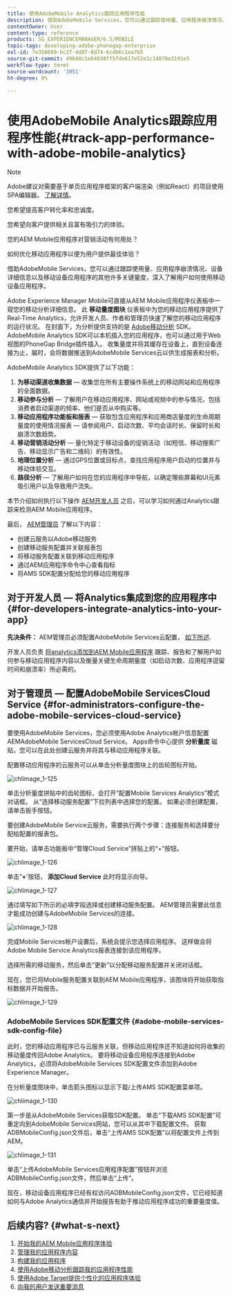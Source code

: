 ```yaml
---
title: 使用AdobeMobile Analytics跟踪应用程序性能
description: 借助AdobeMobile Services，您可以通过跟踪使用量、应用程序崩溃情况、设备详细信息以及移动设备应用程序的其他许多关键量度，深入了解用户如何使用移动设备应用程序。 关注此页面以了解更多信息。
contentOwner: User
content-type: reference
products: SG_EXPERIENCEMANAGER/6.5/MOBILE
topic-tags: developing-adobe-phonegap-enterprise
exl-id: 7e358660-bc2f-4d8f-8d74-6cdb6c1ea7b5
source-git-commit: 49688c1e64038ff5fde617e52e1c14878e3191e5
workflow-type: tm+mt
source-wordcount: '1051'
ht-degree: 0%

---
```


# 使用AdobeMobile Analytics跟踪应用程序性能{#track-app-performance-with-adobe-mobile-analytics}

>[!NOTE]
>
>Adobe建议对需要基于单页应用程序框架的客户端渲染（例如React）的项目使用SPA编辑器。 [了解详情](/help/sites-developing/spa-overview.md)。

您希望提高客户转化率和忠诚度。

您希望向客户提供相关且富有吸引力的体验。

您的AEM Mobile应用程序对营销活动有何用处？

如何优化移动应用程序以便为用户提供最佳体验？

借助AdobeMobile Services，您可以通过跟踪使用量、应用程序崩溃情况、设备详细信息以及移动设备应用程序的其他许多关键量度，深入了解用户如何使用移动设备应用程序。

Adobe Experience Manager Mobile可直接从AEM Mobile应用程序仪表板中一窥您的移动分析详细信息。 此 **移动量度图块** 仪表板中为您的移动应用程序提供了Real-Time Analytics，允许开发人员、作者和管理员快速了解您的移动应用程序的运行状况。 在封面下，为分析提供支持的是 [Adobe移动分析](https://business.adobe.com/products/analytics/mobile-marketing.html) SDK。 AdobeMobile Analytics SDK可以本机插入您的应用程序，也可以通过用于Web视图的PhoneGap Bridge插件插入。 收集量度并将其缓存在设备上，直到设备连接为止，届时，会将数据推送到AdobeMobile Services云以供生成报表和分析。

AdobeMobile Analytics SDK提供了以下功能：

1. **为移动渠道收集数据**  — 收集您在所有主要操作系统上的移动网站和应用程序的全面数据。
1. **移动参与分析**  — 了解用户在移动应用程序、网站或视频中的参与情况，包括消费者启动渠道的频率、他们是否从中购买等。
1. **移动应用程序功能板和报表**  — 获取包含应用程序和应用商店量度的生命周期量度的使用情况报表 — 请参阅用户、启动次数、平均会话时长、保留时长和崩溃次数趋势。
1. **移动营销活动分析**  — 量化特定于移动设备的促销活动（如短信、移动搜索广告、移动显示广告和二维码）的有效性。
1. **地理位置分析**  — 通过GPS位置或目标点，查找应用程序用户启动的位置并与移动体验交互。
1. **路径分析**  — 了解用户如何在您的应用程序中导航，以确定哪些屏幕和UI元素吸引用户以及导致用户流失。

本节介绍如何执行以下操作 [AEM开发人员](#developers) 之后，可以学习如何通过Analytics跟踪来检测AEM Mobile应用程序。

最后， [AEM管理员](#administrators) 了解以下内容：

* 创建云服务以Adobe移动服务
* 创建移动服务配置并关联报表包
* 将移动服务配置关联到移动应用程序
* 通过AEM应用程序命令中心查看指标
* 将AMS SDK配置分配给您的移动应用程序

## 对于开发人员 — 将Analytics集成到您的应用程序中 {#for-developers-integrate-analytics-into-your-app}

**先决条件：** AEM管理员必须配置AdobeMobile Services云配置， [如下所述](#amscloudserviceconfig).

开发人员负责 [将analytics添加到AEM Mobile应用程序](/help/mobile/phonegap-add-analytics-to-apps.md) 跟踪、报告和了解用户如何参与移动应用程序内容以及衡量关键生命周期量度（如启动次数、应用程序逗留时间和崩溃率）所必需的。

## 对于管理员 — 配置AdobeMobile ServicesCloud Service {#for-administrators-configure-the-adobe-mobile-services-cloud-service}

要使用AdobeMobile Services，您必须使用Adobe Analytics帐户信息配置AEMAdobeMobile ServicesCloud Service。 Apps命令中心提供 **分析量度** 磁贴，您可以在此处创建云服务并将其与移动应用程序关联。

配置移动应用程序的云服务可以从单击分析量度图块上的齿轮图标开始。

![chlimage_1-125](assets/chlimage_1-125.png)

单击分析量度拼贴中的齿轮图标，会打开“配置Mobile Services Analytics”模式对话框。 从“选择移动服务配置”下拉列表中选择您的配置。 如果必须创建配置，请单击扳手按钮。

要创建AdobeMobile Service云服务，需要执行两个步骤：连接服务和选择要分配给配置的报表包。

要开始，请单击功能板中“管理Cloud Service”拼贴上的“+”按钮。

![chlimage_1-126](assets/chlimage_1-126.png)

单击“**+**&#39;按钮， **添加Cloud Service** 此时将显示向导。

![chlimage_1-127](assets/chlimage_1-127.png)

通过填写如下所示的必填字段选择或创建移动服务配置。 AEM管理员需要此信息才能成功创建与AdobeMobile Services的连接。

![chlimage_1-128](assets/chlimage_1-128.png)

完成Mobile Services帐户设置后，系统会提示您选择应用程序。 这样做会将Adobe Mobile Service Analytics报表连接到该应用程序。

选择所需的移动服务，然后单击“更新”以分配移动服务配置并关闭对话框。

现在，您已将Mobile服务配置关联到AEM Mobile应用程序，该图块将开始获取指标数据并开始报告。

![chlimage_1-129](assets/chlimage_1-129.png)

### AdobeMobile Services SDK配置文件 {#adobe-mobile-services-sdk-config-file}

此时，您的移动应用程序已与云服务关联，但移动应用程序还不知道如何将收集的移动量度传回Adobe Analytics。 要将移动设备应用程序连接到Adobe Analytics，必须将AdobeMobile Services SDK配置文件添加到Adobe Experience Manager。

在分析量度图块中，单击箭头图标以显示下载/上传AMS SDK配置菜单项。

![chlimage_1-130](assets/chlimage_1-130.png)

第一步是从AdobeMobile Services获取SDK配置。 单击“下载AMS SDK配置”可重定向到AdobeMobile Services网站，您可以从其中下载配置文件。 获取ADBMobileConfig.json文件后，单击“上传AMS SDK配置”以将配置文件上传到AEM。

![chlimage_1-131](assets/chlimage_1-131.png)

单击“上传AdobeMobile Services应用程序配置”按钮并浏览ADBMobileConfig.json文件，然后单击“上传”。

现在，移动设备应用程序已经有权访问ADBMobileConfig.json文件，它已经知道如何与Adobe Analytics通信并开始报告有助于推动应用程序成功的重要量度值。

## 后续内容? {#what-s-next}

1. [开始我的AEM Mobile应用程序体验](/help/mobile/starting-aem-phonegap-app.md)
1. [管理我的应用程序内容](/help/mobile/phonegap-manage-app-content.md)
1. [构建我的应用程序](/help/mobile/building-app-mobile-phonegap.md)
1. [使用Adobe移动分析跟踪我的应用程序性能](/help/mobile/phonegap-intro-to-app-analytics.md)
1. [使用Adobe Target提供个性化的应用程序体验](/help/mobile/phonegap-aem-mobile-content-personalization.md)
1. [向我的用户发送重要消息](/help/mobile/phonegap-push-notifications.md)
